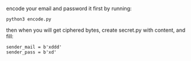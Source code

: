 encode your email and password it first by running:
```
python3 encode.py
```
then when you will get ciphered bytes, create secret.py with content, and fill:
```
sender_mail = b'xddd'
sender_pass = b'xd'
```